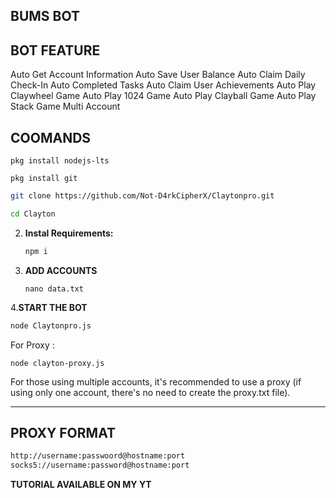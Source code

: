 ## BUMS BOT

## BOT FEATURE

Auto Get Account Information
Auto Save User Balance
Auto Claim Daily Check-In
Auto Completed Tasks
Auto Claim User Achievements
Auto Play Claywheel Game
Auto Play 1024 Game
Auto Play Clayball Game
Auto Play Stack Game
Multi Account

## COOMANDS
```
pkg install nodejs-lts
```
```
pkg install git
```
   ```bash
   git clone https://github.com/Not-D4rkCipherX/Claytonpro.git
   ```
   ```bash
   cd Clayton 
   ```

2. **Instal Requirements:**
   ```bash
   npm i
   ```
3. **ADD ACCOUNTS**
   ```
   nano data.txt
   ```
4.**START THE BOT**
```bash
node Claytonpro.js
```
For Proxy :
```
node clayton-proxy.js
```
For those using multiple accounts, it's recommended to use a proxy (if using only one account, there's no need to create the proxy.txt file).

---

## PROXY FORMAT

```bash
http://username:passwoord@hostname:port
socks5://username:password@hostname:port
```
**TUTORIAL AVAILABLE ON MY YT**
